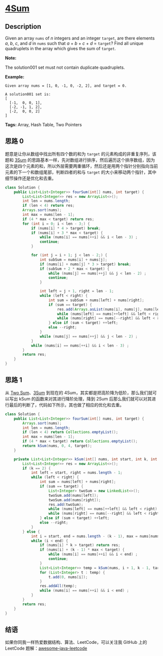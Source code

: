 # [4Sum][title]

## Description

Given an array `nums` of *n* integers and an integer `target`, are there elements *a*, *b*, *c*, and *d* in `nums` such that *a* + *b* + *c* + *d* = `target`? Find all unique quadruplets in the array which gives the sum of `target`.

**Note:**

The solution001 set must not contain duplicate quadruplets.

**Example:**

```
Given array nums = [1, 0, -1, 0, -2, 2], and target = 0.

A solution001 set is:
[
  [-1,  0, 0, 1],
  [-2, -1, 1, 2],
  [-2,  0, 0, 2]
]
```

**Tags:** Array, Hash Table, Two Pointers


## 思路 0

题意是让你从数组中找出所有四个数的和为 `target` 的元素构成的非重复序列，该题和 [3Sum][015] 的思路基本一样，先对数组进行排序，然后遍历这个排序数组，因为这次是四个元素的和，所以外层需要两重循环，然后还是用两个指针分别指向当前元素的下一个和数组尾部，判断四者的和与 `target` 的大小来移动两个指针，其中细节操作还是优化和去重。

```java
class Solution {
    public List<List<Integer>> fourSum(int[] nums, int target) {
        List<List<Integer>> res = new ArrayList<>();
        int len = nums.length;
        if (len < 4) return res;
        Arrays.sort(nums);
        int max = nums[len - 1];
        if (4 * max < target) return res;
        for (int i = 0; i < len - 3;) {
            if (nums[i] * 4 > target) break;
            if (nums[i] + 3 * max < target) {
                while (nums[i] == nums[++i] && i < len - 3) ;
                continue;
            }

            for (int j = i + 1; j < len - 2;) {
                int subSum = nums[i] + nums[j];
                if (nums[i] + nums[j] * 3 > target) break;
                if (subSum + 2 * max < target) {
                    while (nums[j] == nums[++j] && j < len - 2) ;
                    continue;
                }

                int left = j + 1, right = len - 1;
                while (left < right) {
                    int sum = subSum + nums[left] + nums[right];
                    if (sum == target) {
                        res.add(Arrays.asList(nums[i], nums[j], nums[left], nums[right]));
                        while (nums[left] == nums[++left] && left < right);
                        while (nums[right] == nums[--right] && left < right);
                    } else if (sum < target) ++left;
                    else --right;
                }
                while (nums[j] == nums[++j] && j < len - 2) ;
            }
            while (nums[i] == nums[++i] && i < len - 3) ;
        }
        return res;
    }
}
```


## 思路 1

从 [Two Sum][001]、[3Sum][015] 到现在的 4Sum，其实都是把高阶降为低阶，那么我们就可以写出 kSum 的函数来对其进行降阶处理，降到 2Sum 后那么我们就可以对其进行最后的判断了，代码如下所示，其也做了相应的优化和去重。

```java
class Solution {
    public List<List<Integer>> fourSum(int[] nums, int target) {
        Arrays.sort(nums);
        int len = nums.length;
        if (len < 4) return Collections.emptyList();
        int max = nums[len - 1];
        if (4 * max < target) return Collections.emptyList();
        return kSum(nums, 0, 4, target);
    }

    private List<List<Integer>> kSum(int[] nums, int start, int k, int target) {
        List<List<Integer>> res = new ArrayList<>();
        if (k == 2) {
            int left = start, right = nums.length - 1;
            while (left < right) {
                int sum = nums[left] + nums[right];
                if (sum == target) {
                    List<Integer> twoSum = new LinkedList<>();
                    twoSum.add(nums[left]);
                    twoSum.add(nums[right]);
                    res.add(twoSum);
                    while (nums[left] == nums[++left] && left < right) ;
                    while (nums[right] == nums[--right] && left < right) ;
                } else if (sum < target) ++left;
                else --right;
            }
        } else {
            int i = start, end = nums.length - (k - 1), max = nums[nums.length - 1];
            while (i < end) {
                if (nums[i] * k > target) return res;
                if (nums[i] + (k - 1) * max < target) {
                    while (nums[i] == nums[++i] && i < end) ;
                    continue;
                }
                List<List<Integer>> temp = kSum(nums, i + 1, k - 1, target - nums[i]);
                for (List<Integer> t : temp) {
                    t.add(0, nums[i]);
                }
                res.addAll(temp);
                while (nums[i] == nums[++i] && i < end) ;
            }
        }
        return res;
    }
}
```



## 结语

如果你同我一样热爱数据结构、算法、LeetCode，可以关注我 GitHub 上的 LeetCode 题解：[awesome-java-leetcode][ajl]



[001]: https://github.com/Blankj/awesome-java-leetcode/blob/master/note/001/README.md
[015]: https://github.com/Blankj/awesome-java-leetcode/blob/master/note/015/README.md
[title]: https://leetcode.com/problems/4sum
[ajl]: https://github.com/Blankj/awesome-java-leetcode

